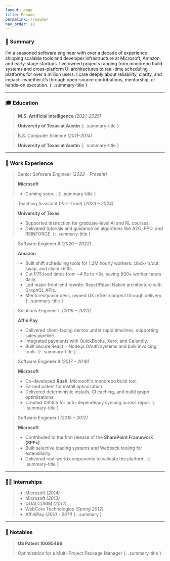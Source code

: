```yaml
---
layout: page
title: Resume
permalink: /resume/
nav_order: 10
---
```


### 📌 Summary

I’m a seasoned software engineer with over a decade of experience shipping scalable tools and developer infrastructure at Microsoft, Amazon, and early-stage startups. I’ve owned projects ranging from monorepo build systems and cross-platform UI architectures to real-time scheduling platforms for over a million users. I care deeply about reliability, clarity, and impact—whether it’s through open-source contributions, mentorship, or hands-on execution.
{: .summary-title }

---

### 🎓 Education

> **M.S. Artificial Intelligence** *(2021–2025)*  
>
> **University of Texas at Austin** 
{: .summary-title }

> B.S. Computer Science *(2011–2014)*
>
> **University of Texas at Austin**
{: .summary-title }

---

### 💼 Work Experience

> Senior Software Engineer *(2022 – Present)*  
>
> **Microsoft**
> - Coming soon...
{: .summary-title }

> Teaching Assistant (Part-Time) *(2023 – 2024)*  
>
> **University of Texas**   
> - Supported instruction for graduate-level AI and RL courses.  
> - Delivered tutorials and guidance on algorithms like A2C, PPO, and REINFORCE.
{: .summary-title }

> Software Engineer II *(2020 – 2022)*  
>
> **Amazon**
> - Built shift scheduling tools for 1.2M hourly workers: clock-in/out, swap, and claim shifts.  
> - Cut P75 load times from ~4.5s to <3s, saving 500+ worker-hours daily.  
> - Led major front-end rewrite: React/React Native architecture with GraphQL APIs.  
> - Mentored junior devs, owned UX refresh project through delivery.
{: .summary-title }

> Solutions Engineer II *(2019 – 2020)*  
>
> **AffiniPay**  
> - Delivered client-facing demos under rapid timelines, supporting sales pipeline.  
> - Integrated payments with QuickBooks, Xero, and Calendly.  
> - Built secure React + Node.js OAuth systems and bulk invoicing tools.
{: .summary-title }

> Software Engineer II *(2017 – 2019)*  
>
> **Microsoft**   
> - Co-developed **Rush**, Microsoft's monorepo build tool.  
> - Earned patent for install optimization.  
> - Delivered deterministic installs, CI caching, and build graph optimizations.  
> - Created XStitch for auto-dependency syncing across repos.
{: .summary-title }

> Software Engineer I *(2015 – 2017)*
>
> **Microsoft**   
> - Contributed to the first release of the **SharePoint Framework (SPFx)**.  
> - Built selective loading systems and Webpack tooling for extensibility.  
> - Delivered real-world components to validate the platform.
{: .summary-title }

---

### 🧑‍💻 Internships

> * Microsoft *(2014)*
> * Microsoft *(2013)*
> * QUALCOMM *(2012)*
> * WebCore Technologies *(Spring 2012)*
> * AffiniPay *(2010 - 2011)*
{: .summary }

---

### 🏅 Notables

> **US Patent 10095499**
>
> Optimization for a Multi-Project Package Manager
{: .summary-title }